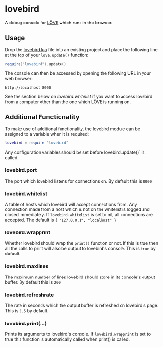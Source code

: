 # lovebird
A debug console for [LÖVE](http://love2d.org) which runs in the browser.


## Usage
Drop the [lovebird.lua](#) file into an existing project and place the
following line at the top of your `love.update()` function:
```lua
require("lovebird").update()
```
The console can then be accessed by opening the following URL in your web
browser:
```
http://localhost:8000
```
See the section below on *lovebird.whitelist* if you want to access lovebird
from a computer other than the one which LÖVE is running on.


## Additional Functionality
To make use of additional functionality, the lovebird module can be assigned to
a variable when it is required:
```lua
lovebird = require "lovebird"
```
Any configuration variables should be set before lovebird.update()` is called.

### lovebird.port
The port which lovebird listens for connections on. By default this is `8000`

### lovebird.whitelist
A table of hosts which lovebird will accept connections from. Any connection
made from a host which is not on the whitelist is logged and closed
immediately. If `lovebird.whitelist` is set to nil, all connections are
accepted. The default is `{ "127.0.0.1", "localhost" }`

### lovebird.wrapprint
Whether lovebird should wrap the `print()` function or not. If this is true
then all the calls to print will also be output to lovebird's console. This is
`true` by default.

### lovebird.maxlines
The maximum number of lines lovebird should store in its console's output
buffer. By default this is `200`.

### lovebird.refreshrate
The rate in seconds which the output buffer is refreshed on lovebird's page.
This is `0.5` by default.

### lovebird.print(...)
Prints its arguments to lovebird's console. If `lovebird.wrapprint` is set to
true this function is automatically called when print() is called.

